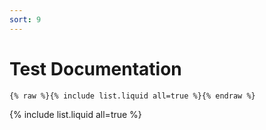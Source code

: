 ```yaml
---
sort: 9
---
```


# Test Documentation

```
{% raw %}{% include list.liquid all=true %}{% endraw %}
```

{% include list.liquid all=true %}

